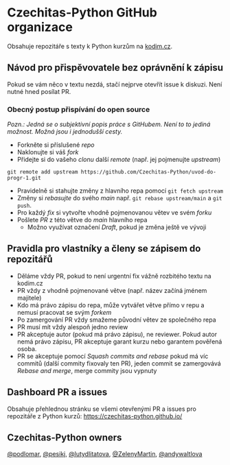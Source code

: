 # Czechitas-Python GitHub organizace

Obsahuje repozitáře s texty k Python kurzům na [kodim.cz](https://www.kodim.cz).


## Návod pro přispěvovatele bez oprávnění k zápisu

Pokud se vám něco v textu nezdá, stačí nejprve otevřít issue k diskuzi. Není nutné hned posílat PR.

### Obecný postup přispívání do open source

_Pozn.: Jedná se o subjektivní popis práce s GitHubem. Není to to jediná možnost. Možná jsou i jednodušší cesty._

* Forkněte si příslušené _repo_
* Naklonujte si váš _fork_
* Přidejte si do vašeho _clonu_ další _remote_ (např. jej pojmenujte _upstream_)
```
git remote add upstream https://github.com/Czechitas-Python/uvod-do-progr-1.git
```
* Pravidelně si stahujte změny z hlavního repa pomocí `git fetch upstream`
* Změny si _rebasujte_ do svého _main_ např. `git rebase upstream/main` a `git push`.
* Pro každý _fix_ si vytvořte vhodně pojmenovanou větev ve svém _forku_
* Pošlete _PR_ z této větve do _main_ hlavního repa
    * Možno využívat označení _Draft_, pokud je změna ještě ve vývoji


## Pravidla pro vlastníky a členy se zápisem do repozitářů

* Děláme vždy PR, pokud to není urgentní fix vážně rozbitého textu na kodim.cz
* PR vždy z vhodně pojmenované větve (např. název začíná jménem majitele)
* Kdo má právo zápisu do repa, může vytvářet větve přímo v repu a nemusí pracovat se svým _forkem_
* Po zamergování PR vždy smažeme původní větev ze společného repa
* PR musí mít vždy alespoň jedno review
* PR akceptuje autor (pokud má právo zápisu), ne reviewer. Pokud autor nemá právo zápisu, PR akceptuje garant kurzu nebo garantem pověřená osoba.
* PR se akceptuje pomocí _Squash commits and rebase_ pokud má víc commitů (další commity fixovaly ten PR), jeden commit se zamergovává _Rebase and merge_, merge commity jsou vypnuty


## Dashboard PR a issues

Obsahuje přehlednou stránku se všemi otevřenými PR a issues pro repozitáře z Python kurzů: https://czechitas-python.github.io/

## Czechitas-Python owners

[@podlomar](https://github.com/podlomar), [@pesikj](https://github.com/pesikj), [@lutydlitatova](https://github.com/lutydlitatova), [@ZelenyMartin](https://github.com/ZelenyMartin), [@andywaltlova](https://github.com/andywaltlova)
